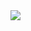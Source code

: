 <img src="https://capsule-render.vercel.app/api?type=waving&color=0:ff6b6b,50:4ecdc4,100:45b7d1&height=280&section=header&text=Hi%20👋,%20I'm%20Madhawa&fontSize=42&fontColor=ffffff&animation=twinkling&fontAlignY=38&desc=Full%20Stack%20Developer&descSize=18&descAlignY=75&stroke=000000&strokeWidth=2" />

